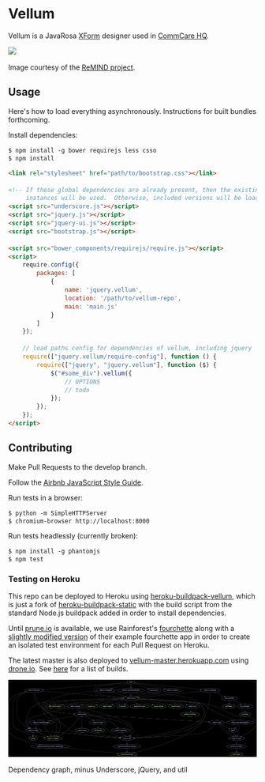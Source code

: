 Vellum
======

Vellum is a JavaRosa [XForm](http://en.wikipedia.org/wiki/XForms) designer used
in [CommCare HQ](http://github.com/dimagi/commcare-hq).

![](http://i.imgur.com/Eoi3XE3.png)

Image courtesy of the [ReMIND
project](https://www.commcarehq.org/exchange/325775003aa58cfcefbc75cfdf132e4d/info/).

Usage
-----

Here's how to load everything asynchronously.  Instructions for built bundles
forthcoming.

Install dependencies:
```
$ npm install -g bower requirejs less csso
$ npm install
```

```html
<link rel="stylesheet" href="path/to/bootstrap.css"></link>

<!-- If these global dependencies are already present, then the existing
     instances will be used.  Otherwise, included versions will be loaded. -->
<script src="underscore.js"></script>
<script src="jquery.js"></script>
<script src="jquery-ui.js"></script>
<script src="bootstrap.js"></script>

<script src="bower_components/requirejs/require.js"></script>
<script>
    require.config({
        packages: [
            { 
                name: 'jquery.vellum',
                location: '/path/to/vellum-repo',
                main: 'main.js'
            }
        ]
    });

    // load paths config for dependencies of vellum, including jquery
    require(["jquery.vellum/require-config"], function () {
        require(["jquery", "jquery.vellum"], function ($) {
            $("#some_div").vellum({
                // OPTIONS
                // todo
            });
        });
    });
</script>
```

Contributing
------------

Make Pull Requests to the develop branch.

Follow the [Airbnb JavaScript Style Guide](https://github.com/airbnb/javascript).

Run tests in a browser:
```
$ python -m SimpleHTTPServer
$ chromium-browser http://localhost:8000
```

Run tests headlessly (currently broken):
```
$ npm install -g phantomjs
$ npm test
```

### Testing on Heroku

This repo can be deployed to Heroku using
[heroku-buildpack-vellum](http://github.com/mwhite/heroku-buildpack-vellum),
which is just a fork of
[heroku-buildpack-static](https://github.com/pearkes/heroku-buildpack-static)
with the build script from the standard Node.js buildpack added in order to
install dependencies.

Until [prune.io](http://prune.io/) is available, we use
Rainforest's [fourchette](https://github.com/jipiboily/fourchette) along with a
[slightly modified version](https://github.com/mwhite/fourchette-vellum) of
their example fourchette app in order to create an isolated test environment for
each Pull Request on Heroku.

The latest master is also deployed to
[vellum-master.herokuapp.com](http://vellum-master.herokuapp.com) using
[drone.io](http://drone.io).  See
[here](https://drone.io/github.com/mwhite/Vellum) for a list of builds.

![](deps.png)

Dependency graph, minus Underscore, jQuery, and util
